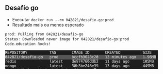 ## Desafio go

- Executar `docker run --rm 042821/desafio-go:prod`
- Resultado mais ou menos esperado

```
prod: Pulling from 042821/desafio-go
Status: Downloaded newer image for 042821/desafio-go:prod
Code.education Rocks!
```

![image](https://github.com/ThalesGabriel/desafio-go/blob/master/tamImagem.png "Tamanho da imagem do desafio")